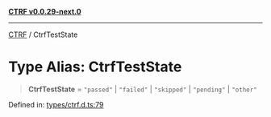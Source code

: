 [**CTRF v0.0.29-next.0**](../README.md)

***

[CTRF](../README.md) / CtrfTestState

# Type Alias: CtrfTestState

> **CtrfTestState** = `"passed"` \| `"failed"` \| `"skipped"` \| `"pending"` \| `"other"`

Defined in: [types/ctrf.d.ts:79](https://github.com/ctrf-io/slack-ctrf/blob/main/src/types/ctrf.d.ts#L79)
